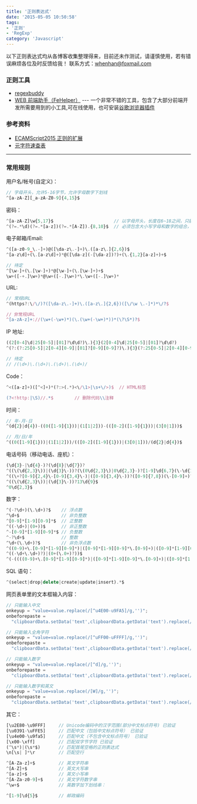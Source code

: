 ```yaml
---
title: '正则表达式'
date: '2015-05-05 10:50:58'
tags:
- '正则'
- 'RegExp'
category: 'Javascript'
---
```


以下正则表达式均从各博客收集整理得来，目前还未作测试，请谨慎使用，若有错误麻烦各位及时反馈给我！
联系方式：[whenhan@foxmail.com](mailto:whenhan@foxmail.com)

### 正则工具

* [regexbuddy](//www.regexbuddy.com/)
* [WEB 前端助手（FeHelper）](//www.baidufe.com/fehelper) --- 一个非常不错的工具，包含了大部分前端开发所需要用到的小工具,可在线使用，也可安装[谷歌浏览器插件](//chrome.google.com/webstore/search/FEhelper?hl=zh-CN)

### 参考资料

* [ECAMScript2015 正则的扩展](//es6.ruanyifeng.com/#docs/regex)
* [元字符速查表](//hemin.cn/jq/regexp.html)

---

### 常用规则

用户名/帐号(自定义)：

```javascript
// 字母开头，允许5-16字节，允许字母数字下划线
^[a-zA-Z][_a-zA-Z0-9]{4,15}$
```

密码：

```javascript
^[a-zA-Z]\w{5,17}$                       // 以字母开头，长度在6~18之间，只能包含字母、数字和下划线
^(?=.*\d)(?=.*[a-z])(?=.*[A-Z]).{8,10}$  // 必须包含大小写字母和数字的组合，不能使用特殊字符，长度在8-10之间
```

电子邮箱/Email:

```javascript
^([a-z0-9_\.-]+)@([\da-z\.-]+)\.([a-z\.]{2,6})$
^[a-z\d]+(\.[a-z\d]+)*@([\da-z](-[\da-z])?)+(\.{1,2}[a-z]+)+$

// 待定
^[\w-]+(\.[\w-]+)*@[\w-]+(\.[\w-]+)+$
\w+([-+.]\w+)*@\w+([-.]\w+)*\.\w+([-.]\w+)*
```

URL:

```javascript
// 常规URL
^(https?:\/\/)?([\da-z\.-]+)\.([a-z\.]{2,6})([\/\w \.-]*)*\/?$

// 非常规URL
^[a-zA-z]+://(\w+(-\w+)*)(\.(\w+(-\w+)*))*(\?\S*)?$
```

IP 地址:

```javascript
((2[0-4]\d|25[0-5]|[01]?\d\d?)\.){3}(2[0-4]\d|25[0-5]|[01]?\d\d?)
^(?:(?:25[0-5]|2[0-4][0-9]|[01]?[0-9][0-9]?)\.){3}(?:25[0-5]|2[0-4][0-9]|[01]?[0-9][0-9]?)$

// 待定
// /(\d+)\.(\d+)\.(\d+)\.(\d+)/
```

Code：

```javascript
^<([a-z]+)([^<]+)*(?:>(.*)<\/\1>|\s+\/>)$  // HTML标签

(?<!http:|\S)//.*$        // 删除代码\\注释
```

时间：

```javascript
// 年-月-日
^(d{2}|d{4})-((0([1-9]{1}))|(1[1|2]))-(([0-2]([1-9]{1}))|(3[0|1]))$

// 月/日/年
^((0([1-9]{1}))|(1[1|2]))/(([0-2]([1-9]{1}))|(3[0|1]))/(d{2}|d{4})$
```

电话号码（移动电话、座机）：

```javascript
(\d{3}-|\d{4}-)?(\d{8}|\d{7})?                                                  // 国内电话号码
^((\(\d{2,3}\))|(\d{3}\-))?(\(0\d{2,3}\)|0\d{2,3}-)?[1-9]\d{6,7}(\-\d{1,4})?$   // 电话号码
^((\+?[0-9]{2,4}\-[0-9]{3,4}\-)|([0-9]{3,4}\-))?([0-9]{7,8})(\-[0-9]+)?$        // 电话号码
^((\(\d{2,3}\))|(\d{3}\-))?13\d{9}$                                             // 手机号码
^0\d{2,3}$                                                                      // 电话区号
```

数字：

```javascript
^(-?\d+)(\.\d+)?$    // 浮点数
^\d+$                // 非负整数
^[0-9]*[1-9][0-9]*$  // 正整数
^((-\d+)|(0+))$      // 非正整数
^-[0-9]*[1-9][0-9]*$ // 负整数
^-?\d+$              // 整数
^\d+(\.\d+)?$        // 非负浮点数
^((0-9)+\.[0-9]*[1-9][0-9]*)|([0-9]*[1-9][0-9]*\.[0-9]+)|([0-9]*[1-9][0-9]*))$         // 正浮点数
^((-\d+\.\d+)?)|(0+(\.0+)?))$                                                          // 非正浮点数
^(-((((0-9)+\.[0-9]*[1-9][0-9]*)|([0-9]*[1-9][0-9]*\.[0-9]+)|([0-9]*[1-9][0-9]*)))))$  // 负浮点数
```

SQL 语句：

```javascript
^(select|drop|delete|create|update|insert).*$
```

网页表单里的文本框输入内容：

```javascript
// 只能输入中文
onkeyup = "value=value.replace(/[^u4E00-u9FA5]/g,'')";
onbeforepaste =
  "clipboardData.setData('text',clipboardData.getData('text').replace(/[^u4E00-u9FA5]/g,''))";

// 只能输入全角字符
onkeyup = "value=value.replace(/[^uFF00-uFFFF]/g,'')";
onbeforepaste =
  "clipboardData.setData('text',clipboardData.getData('text').replace(/[^uFF00-uFFFF]/g,''))";

// 只能输入数字
onkeyup = "value=value.replace(/[^d]/g,'')";
onbeforepaste =
  "clipboardData.setData('text',clipboardData.getData('text').replace(/[^d]/g,''))";

// 只能输入数字和英文
onkeyup = "value=value.replace(/[W]/g,'')";
onbeforepaste =
  "clipboardData.setData('text',clipboardData.getData('text').replace(/[^d]/g,''))";
```

其它：

```javascript
[\u2E80-\u9FFF]     // Unicode编码中的汉字范围(部分中文标点符号) 已验证
[\u0391-\uFFE5]     // 匹配中文（包括中文标点符号） 已验证
[\u4e00-\u9fa5]     // 匹配中文（不包含中文标点符号） 已验证
[\x00-\xff]         // 匹配双字节字符 已验证
(^\s*)|(\s*$)       // 匹配首尾空格的正则表达式
\n[\s| ]*\r         // 匹配空行

^[A-Za-z]+$         // 英文字符串
^[A-Z]+$            // 英文大写串
^[a-z]+$            // 英文小写串
^[A-Za-z0-9]+$      // 英文字符数字串
^\w+$               // 英数字加下划线串：

^[1-9]\d{5}$        // 邮政编码
```
